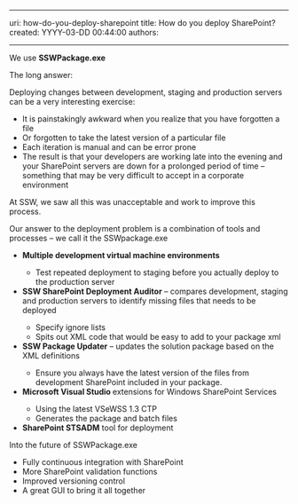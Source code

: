 

---
uri: how-do-you-deploy-sharepoint
title: How do you deploy SharePoint?
created: YYYY-03-DD 00:44:00
authors:

---




<span class='intro'> <p>We use <strong>SSWPackage.exe</strong></p>
<p>The long answer&#58;</p>
<p>Deploying changes between development, staging and production servers can be a very interesting exercise&#58;</p>
<ul>
<li>It is painstakingly awkward when you realize that you have forgotten a file</li>
<li>Or forgotten to take the latest version of a particular file</li>
<li>Each iteration is manual and can be error prone</li>
<li>The result is that your developers are working late into the evening and your SharePoint servers are down for a prolonged period of time – something that may be very difficult to accept in a corporate environment</li></ul>
<p>At SSW, we saw all this was unacceptable and work to improve this process.<br></p> </span>

<p>Our answer to the deployment problem is&#160;a combination of tools and processes – we call it the SSWpackage.exe</p>
<ul>
<li><strong>Multiple development virtual machine environments<br></strong></li>
<ul>
<li>Test repeated deployment to staging before you actually deploy to the production server<br></li></ul>
<li><strong>SSW SharePoint Deployment Auditor</strong> – compares development, staging and production servers to identify missing files that needs to be deployed</li>
<ul>
<li>Specify ignore lists<br></li>
<li>Spits out XML code that would be easy to add to your package xml<br></li></ul>
<li><strong>SSW Package Updater</strong> – updates the solution package based on the XML definitions<br></li>
<ul>
<li>Ensure you always have the latest version of the files from development SharePoint included in your package.<br></li></ul>
<li><strong>Microsoft Visual Studio </strong>extensions for Windows SharePoint Services<br></li>
<ul>
<li>Using the latest VSeWSS 1.3 CTP<br></li>
<li>Generates the package and batch files<br></li></ul>
<li><strong>SharePoint STSADM</strong> tool for deployment</li></ul>
<p>Into the future of SSWPackage.exe</p>
<ul>
<li>Fully continuous integration with SharePoint<br></li>
<li>More SharePoint validation functions<br></li>
<li>Improved versioning control<br></li>
<li>A great GUI to bring it all together<br></li></ul>


